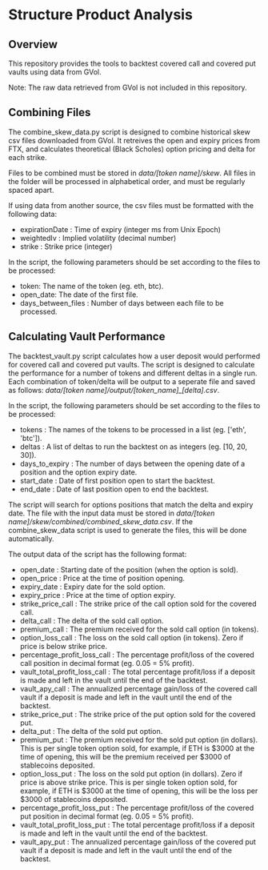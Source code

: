 # Structure Product Analysis

## Overview

This repository provides the tools to backtest covered call and covered put vaults using data from GVol.

Note: The raw data retrieved from GVol is not included in this repository.

## Combining Files

The combine_skew_data.py script is designed to combine historical skew csv files downloaded from GVol. It retreives the open and expiry prices from FTX, and calculates theoretical (Black Scholes) option pricing and delta for each strike.

Files to be combined must be stored in *data/[token name]/skew*. All files in the folder will be processed in alphabetical order, and must be regularly spaced apart.

If using data from another source, the csv files must be formatted with the following data:

* expirationDate : Time of expiry (integer ms from Unix Epoch)
* weightedIv : Implied volatility (decimal number)
* strike : Strike price (integer)

In the script, the following parameters should be set according to the files to be processed:

* token: The name of the token (eg. eth, btc).
* open_date: The date of the first file.
* days_between_files : Number of days between each file to be processed.

## Calculating Vault Performance

The backtest_vault.py script calculates how a user deposit would performed for covered call and covered put vaults. The script is designed to calculate the performance for a number of tokens and different deltas in a single run. Each combination of token/delta will be output to a seperate file and saved as follows: *data/[token name]/output/[token_name]_[delta].csv*.

In the script, the following parameters should be set according to the files to be processed:

* tokens : The names of the tokens to be processed in a list (eg. ['eth', 'btc']).
* deltas : A list of deltas to run the backtest on as integers (eg. [10, 20, 30]).
* days_to_expiry : The number of days between the opening date of a position and the option expiry date.
* start_date : Date of first position open to start the backtest.
* end_date : Date of last position open to end the backtest.

The script will search for options positions that match the delta and expiry date.
The file with the input data must be stored in *data/[token name]/skew/combined/combined_skew_data.csv*. If the combine_skew_data script is used to generate the files, this will be done automatically.

The output data of the script has the following format:

* open_date : Starting date of the position (when the option is sold).
* open_price : Price at the time of position opening.
* expiry_date : Expiry date for the sold option.
* expiry_price : Price at the time of option expiry.
* strike_price_call : The strike price of the call option sold for the covered call.
* delta_call : The delta of the sold call option.
* premium_call : The premium received for the sold call option (in tokens).
* option_loss_call : The loss on the sold call option (in tokens). Zero if price is below strike price.
* percentage_profit_loss_call : The percentage profit/loss of the covered call position in decimal format (eg. 0.05 = 5% profit).
* vault_total_profit_loss_call : The total percentage profit/loss if a deposit is made and left in the vault until the end of the backtest.
* vault_apy_call : The annualized percentage gain/loss of the covered call vault if a deposit is made and left in the vault until the end of the backtest.
* strike_price_put : The strike price of the put option sold for the covered put.
* delta_put : The delta of the sold put option.
* premium_put : The premium received for the sold put option (in dollars). This is per single token option sold, for example, if ETH is $3000 at the time of opening, this will be the premium received per $3000 of stablecoins deposited.
* option_loss_put : The loss on the sold put option (in dollars). Zero if price is above strike price. This is per single token option sold, for example, if ETH is $3000 at the time of opening, this will be the loss per $3000 of stablecoins deposited.
* percentage_profit_loss_put : The percentage profit/loss of the covered put position in decimal format (eg. 0.05 = 5% profit).
* vault_total_profit_loss_put : The total percentage profit/loss if a deposit is made and left in the vault until the end of the backtest.
* vault_apy_put : The annualized percentage gain/loss of the covered put vault if a deposit is made and left in the vault until the end of the backtest.
